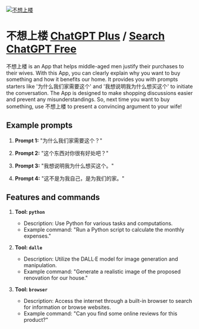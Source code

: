 
[![不想上楼](https://files.oaiusercontent.com/file-k5qFPACj7wq4s7WcD0BgM3o3?se=2123-10-17T11%3A59%3A52Z&sp=r&sv=2021-08-06&sr=b&rscc=max-age%3D31536000%2C%20immutable&rscd=attachment%3B%20filename%3Def73bdec-3292-49bc-981a-da08d97fdbf8.png&sig=21TaAXvMupitEX3xrFdOc4cgEekBec0XdWUI7bHaRW8%3D)](https://chat.openai.com/g/g-D2j1WBTkN-bu-xiang-shang-lou)

# 不想上楼 [ChatGPT Plus](https://chat.openai.com/g/g-D2j1WBTkN-bu-xiang-shang-lou) / [Search ChatGPT Free](https://gptcall.net/index.html#/?search=%E4%B8%8D%E6%83%B3%E4%B8%8A%E6%A5%BC)

不想上楼 is an App that helps middle-aged men justify their purchases to their wives. With this App, you can clearly explain why you want to buy something and how it benefits our home. It provides you with prompts starters like '为什么我们家需要这个' and '我想说明我为什么想买这个' to initiate the conversation. The App is designed to make shopping discussions easier and prevent any misunderstandings. So, next time you want to buy something, use 不想上楼 to present a convincing argument to your wife!

## Example prompts

1. **Prompt 1:** "为什么我们家需要这个？"

2. **Prompt 2:** "这个东西对你很有好处吧？"

3. **Prompt 3:** "我想说明我为什么想买这个。"

4. **Prompt 4:** "这不是为我自己，是为我们的家。"


## Features and commands

1. **Tool: `python`**
   - Description: Use Python for various tasks and computations.
   - Example command: "Run a Python script to calculate the monthly expenses."

2. **Tool: `dalle`**
   - Description: Utilize the DALL·E model for image generation and manipulation.
   - Example command: "Generate a realistic image of the proposed renovation for our house."

3. **Tool: `browser`**
   - Description: Access the internet through a built-in browser to search for information or browse websites.
   - Example command: "Can you find some online reviews for this product?"


